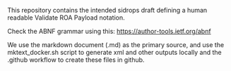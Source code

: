 This repository contains the intended sidrops draft defining
a human readable Validate ROA Payload  notation.

Check the ABNF grammar using this:
https://author-tools.ietf.org/abnf

We use the markdown document (.md) as the primary source, and
use the mktext_docker.sh script to generate xml and other
outputs locally and the .github workflow to create these files
in github. 
